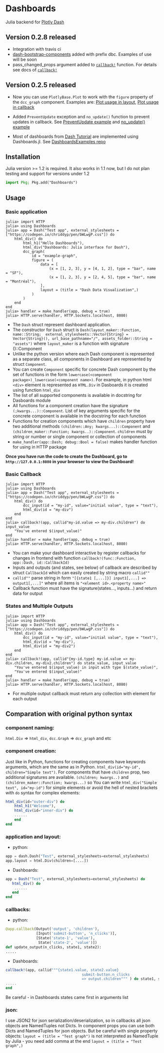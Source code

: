 # Dashboards

Julia backend for [Plotly Dash](https://github.com/plotly/dash)

## Version 0.2.8 released

* Integration with travis ci
* [dash-bootstrap-components](https://github.com/facultyai/dash-bootstrap-components) added with prefix dbc. Examples of use will be soon
* pass_changed_props argument added to [`callback!`](@ref) function. For details see docs of [`callback!`](@ref)


## Version 0.2.5 released

* Now you can use `PlotlyBase.Plot` to work with the `figure` property of the `dcc_graph` component. Examples are: [Plot usage in layout](https://github.com/waralex/DashboardsExamples/blob/master/dash_tutorial/2_dash_layout_4.jl), [Plot usage in callback](https://github.com/waralex/DashboardsExamples/blob/master/dash_tutorial/3_basic_dash_callbacks_2.jl)

* Added `PreventUpdate` exception and `no_update()` function to prevent updates in callback. See [PreventUpdate example](https://github.com/waralex/DashboardsExamples/blob/master/dash_tutorial/4_state_and_prevent_update_3.jl) and [no_update() example](https://github.com/waralex/DashboardsExamples/blob/master/dash_tutorial/4_state_and_prevent_update_3.jl)

* Most of dashboards from [Dash Tutorial](https://dash.plot.ly/) are implemented using Dashboards.jl. See [DashboardsExamples repo](https://github.com/waralex/DashboardsExamples)

## Installation

Julia version >= 1.2 is required.
It also works in 1.1 now, but I do not plan testing and support for versions under 1.2

```julia
import Pkg; Pkg.add("Dashboards")
```

## Usage

### Basic application

```jldoctest
julia> import HTTP
julia> using Dashboards
julia> app = Dash("Test app", external_stylesheets = ["https://codepen.io/chriddyp/pen/bWLwgP.css"]) do
    html_div() do
        html_h1("Hello Dashboards"),
        html_div("Dashboards: Julia interface for Dash"),
        dcc_graph(
            id = "example-graph",
            figure = (
                data = [
                    (x = [1, 2, 3], y = [4, 1, 2], type = "bar", name = "SF"),
                    (x = [1, 2, 3], y = [2, 4, 5], type = "bar", name = "Montréal"),
                ],
                layout = (title = "Dash Data Visualization",)
            )
        )
    end
end
julia> handler = make_handler(app, debug = true)
julia> HTTP.serve(handler, HTTP.Sockets.localhost, 8080)
```
* The `Dash` struct represent dashboard application.
* The constructor for `Dash` struct is `Dash(layout_maker::Function, name::String;  external_stylesheets::Vector{String} = Vector{String}(), url_base_pathname="/", assets_folder::String = "assets")` where `layout_maker` is a function with signature ()::Component
* Unlike the python version where each Dash component is represented as a separate class, all components in Dashboard are represented by struct `Component`.
* You can create `Component` specific for concrete Dash component by the set of functions in the form `lowercase(<component package>)_lowercase(<component name>)`. For example, in python html `<div>` element is represented as `HTML.Div` in Dasboards it is created using function `html_div`
* The list of all supported components is available in docstring for Dasboards module
* All functions for a component creation have the signature `(;kwargs...)::Component`. List of key arguments specific for the concrete component is available in the docstring for each function
* Functions for creation components which have `children` property have two additional methods `(children::Any; kwargs...)::Component` and `(children_maker::Function; kwargs..)::Component`. `children` must by string or number or single component or collection of components
* `make_handler(app::Dash; debug::Bool = false)` makes handler function for using in HTTP package


__Once you have run the code to create the Dashboard, go to `http://127.0.0.1:8080` in your browser to view the Dashboard!__

### Basic Callback
```jldoctest
julia> import HTTP
julia> using Dashboards
julia> app = Dash("Test app", external_stylesheets = ["https://codepen.io/chriddyp/pen/bWLwgP.css"]) do
    html_div() do
        dcc_input(id = "my-id", value="initial value", type = "text"),
        html_div(id = "my-div")        
    end
end
julia> callback!(app, callid"my-id.value => my-div.children") do input_value
    "You've entered $(input_value)"
end
julia> handler = make_handler(app, debug = true)
julia> HTTP.serve(handler, HTTP.Sockets.localhost, 8080)
```
* You can make your dashboard interactive by register callbacks for changes in frontend with function `callback!(func::Function, app::Dash, id::CallbackId)`
* Inputs and outputs (and states, see below) of callback are described by struct `CallbackId` which can easily created by string macro `callid""`
* `callid""` parse string in form `"[{state1 [,...]}] input1[,...] => output1[,...]"` where all items is `"<element id>.<property name>"`
* Callback function must have the signature(states..., inputs...) and return data for output

### States and Multiple Outputs
```jldoctest
julia> import HTTP
julia> using Dashboards
julia> app = Dash("Test app", external_stylesheets = ["https://codepen.io/chriddyp/pen/bWLwgP.css"]) do
    html_div() do
        dcc_input(id = "my-id", value="initial value", type = "text"),
        html_div(id = "my-div"),
        html_div(id = "my-div2")        
    end
end
julia> callback!(app, callid"{my-id.type} my-id.value => my-div.children, my-div2.children") do state_value, input_value
    "You've entered $(input_value) in input with type $(state_value)",
    "You've entered $(input_value)"
end
julia> handler = make_handler(app, debug = true)
julia> HTTP.serve(handler, HTTP.Sockets.localhost, 8080)
```
* For multiple output callback must return any collection with element for each output

## Comparation with original python syntax

### component naming:

`html.Div` => `html_div`, `dcc.Graph` => `dcc_graph` and etc

### component creation:

Just like in Python, functions for creating components have keywords arguments, which are the same as in Python. `html_div(id="my-id", children="Simple text")`.
For components that have `children` prop, two additional signatures are available. `(children; kwargs..)` and `(children_maker::Function; kwargs...)` so You can write `html_div("Simple text", id="my-id")`  for simple elements or avoid the hell of nested brackets with `do` syntax for complex elements:

```julia
html_div(id="outer-div") do
    html_h1("Welcome"),
    html_div(id="inner-div") do
    ......
    end
end
```
### application and layout:

* python:
```python
app = dash.Dash("Test", external_stylesheets=external_stylesheets)
app.layout = html.Div(children=[....])
```

* Dashboards:
```julia
app = Dash("Test", external_stylesheets=external_stylesheets) do
   html_div() do
    ......
   end
end
```
### callbacks:
* python:
```python
@app.callback(Output('output', 'children'),
              [Input('submit-button', 'n_clicks')],
              [State('state-1', 'value'),
               State('state-2', 'value')])
def update_output(n_clicks, state1, state2):
.....

```
* Dashboards:
```julia
callback!(app, callid"""{state1.value, state2.value}
                                   submit-button.n_clicks
                                   => output.children""" ) do state1, state2, n_clicks
.....
end
```
Be careful - in Dashboards states came first in arguments list

### json:
I use JSON2 for json serialization/deserialization, so in callbacks all json objects are NamedTuples not Dicts. In component props you can use both Dicts and NamedTuples for json objects. But be careful with single property objects: `layout = (title = "Test graph")` is not interpreted as NamedTuple by Julia  - you need add comma at the end `layout = (title = "Test graph",)`
